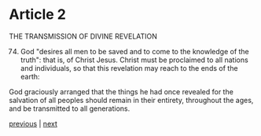 # Article 2

THE TRANSMISSION OF DIVINE REVELATION

74. God "desires all men to be saved and to come to the knowledge of the truth": that is, of Christ Jesus. Christ must be proclaimed to all nations and individuals, so that this revelation may reach to the ends of the earth:

God graciously arranged that the things he had once revealed for the salvation of all peoples should remain in their entirety, throughout the ages, and be transmitted to all generations.

[previous](https://github.com/Tenari/non-fiction/blob/master/catechism/__PI.md) | [next](https://github.com/Tenari/non-fiction/blob/master/catechism/__PK.md)
